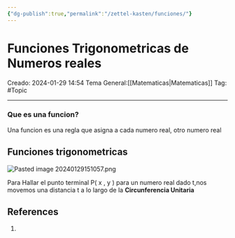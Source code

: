 ```yaml
---
{"dg-publish":true,"permalink":"/zettel-kasten/funciones/"}
---
```



# Funciones Trigonometricas de Numeros reales
Creado: 2024-01-29 14:54
Tema General:[[Matematicas\|Matematicas]]
Tag: #Topic


___
### Que es una funcion?

 Una funcion es una regla que asigna a cada numero real, otro numero real


## Funciones trigonometricas


![Pasted image 20240129151057.png](/img/user/Attachments/Pasted%20image%2020240129151057.png)

Para Hallar el punto terminal P( x , y ) para un numero real dado t,nos movemos una distancia t a lo largo de la **Circunferencia Unitaria**


## References
1.